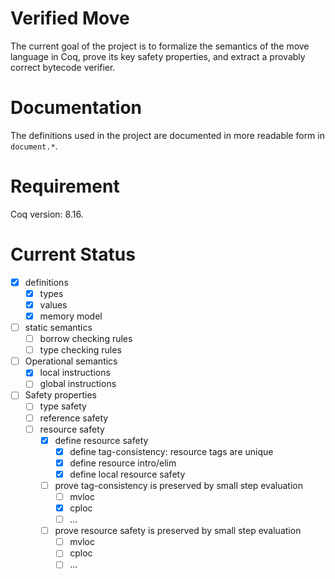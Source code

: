 # Verified Move

The current goal of the project is to formalize the semantics of the move language in Coq, prove its key safety properties, and extract a provably correct bytecode verifier.

# Documentation

The definitions used in the project are documented in more readable form in `document.*`.

# Requirement

Coq version: 8.16.

# Current Status
- [x] definitions
    - [x] types
    - [x] values
    - [x] memory model
- [ ] static semantics
    - [ ] borrow checking rules
    - [ ] type checking rules
- [ ] Operational semantics
    - [x] local instructions
    - [ ] global instructions
- [ ] Safety properties
    - [ ] type safety
    - [ ] reference safety
    - [ ] resource safety
        - [x] define resource safety
            - [x] define tag-consistency: resource tags are unique
            - [x] define resource intro/elim
            - [x] define local resource safety
        - [ ] prove tag-consistency is preserved by small step evaluation
            - [ ] mvloc
            - [x] cploc
            - [ ] ...
        - [ ] prove resource safety is preserved by small step evaluation
            - [ ] mvloc
            - [ ] cploc
            - [ ] ...
